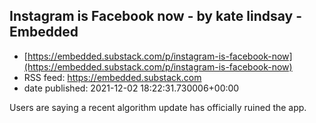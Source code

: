## Instagram is Facebook now - by kate lindsay - Embedded
 - [https://embedded.substack.com/p/instagram-is-facebook-now](https://embedded.substack.com/p/instagram-is-facebook-now)
 - RSS feed: https://embedded.substack.com
 - date published: 2021-12-02 18:22:31.730006+00:00

Users are saying a recent algorithm update has officially ruined the app.

